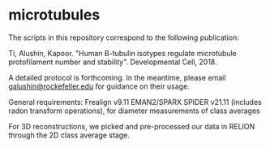 # microtubules
The scripts in this repository correspond to the following publication:

Ti, Alushin, Kapoor. "Human B-tubulin isotypes regulate microtubule protofilament number and stability".  Developmental Cell, 2018.

A detailed protocol is forthcoming.  In the meantime, please email galushin@rockefeller.edu for guidance on their usage.  

General requirements:
Frealign v9.11
EMAN2/SPARX
SPIDER v21.11 (includes radon transform operations), for diameter measurements of class averages

For 3D reconstructions, we picked and pre-processed our data in RELION through the 2D class average stage.
